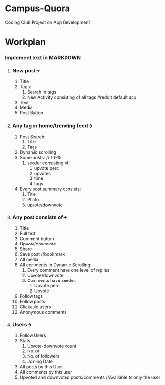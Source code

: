 # Campus-Quora

Coding Club Project on App Development

# Workplan

### Implement text in MARKDOWN

1. ### New post->
	1. Title
	2. Tags:
		1. Search in tags
		2. New Activity consisting of all tags //reddit default app
	3. Text
	4. Media
	5. Post Button

2. ### Any tag or home/trending feed->
	1. Post Search:
		1. Title
		2. Tags
	2. Dynamic scrolling
	3. Some posts: // 10-15
		1. seeder consisting of:
			1. upvote perc
			2. upvotes
			3. time
			4. tags	
	4. Every post summary consists:
		1. Title
		2. Photo
		3. upvote/downvote

3. ### Any post consists of->
	1. Title
	2. Full text
	3. Comment button
	4. Upvote/downvote
	5. Share
	6. Save post //bookmark
	7. All media
	8. All comments in Dynamic Scrolling:
		1. Every comment have one level of replies
		2. Upvote/downvote
		3. Comments have seeder:
			1. Upvote perc
			2. Upvote
	9. Follow tags
	10. Follow posts
	11. Clickable users
	12. Anonymous comments

4. ### Users->
	1. Follow Users
	2. Stats:
		1. Upvote-downvote count
		2. No. of 
		3. No. of followers
		4. Joining Date
	3. All posts by this User
	4. All comments by this user
	5. Upvoted and downvoted posts/comments //Available to only the user
	
